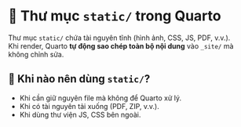 # 📂 Thư mục `static/` trong Quarto

Thư mục `static/` chứa tài nguyên tĩnh (hình ảnh, CSS, JS, PDF, v.v.).  
Khi render, Quarto **tự động sao chép toàn bộ nội dung** vào `_site/` mà không chỉnh sửa.

## 📌 Khi nào nên dùng `static/`?
- Khi cần giữ nguyên file mà không để Quarto xử lý.  
- Khi có tài nguyên tải xuống (PDF, ZIP, v.v.).  
- Khi dùng thư viện JS, CSS bên ngoài. 